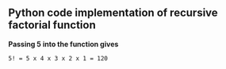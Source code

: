 ## Python code implementation of recursive factorial function

**Passing 5 into the function gives**

	5! = 5 x 4 x 3 x 2 x 1 = 120
	

